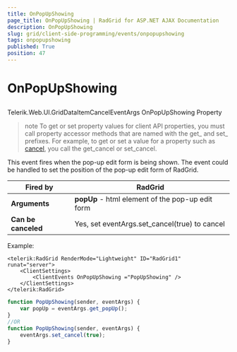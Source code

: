 ```yaml
---
title: OnPopUpShowing
page_title: OnPopUpShowing | RadGrid for ASP.NET AJAX Documentation
description: OnPopUpShowing
slug: grid/client-side-programming/events/onpopupshowing
tags: onpopupshowing
published: True
position: 47
---
```


# OnPopUpShowing



## 

Telerik.Web.UI.GridDataItemCancelEventArgs OnPopUpShowing Property

>note To get or set property values for client API properties, you must call property accessor methods that are named with the get_ and set_ prefixes. For example, to get or set a value for a property such as [cancel](http://msdn.microsoft.com/en-us/library/bb310859.aspx), you call the get_cancel or set_cancel.
>


This event fires when the pop-up edit form is being shown. The event could be handled to set the position of the pop-up edit form of RadGrid.


|  **Fired by**  | RadGrid |
| ------ | ------ |
| **Arguments** | **popUp** - html element of the pop-up edit form|
| **Can be canceled** |Yes, set eventArgs.set_cancel(true) to cancel|

Example:

````ASP.NET
<telerik:RadGrid RenderMode="Lightweight" ID="RadGrid1" runat="server">
    <ClientSettings>
        <ClientEvents OnPopUpShowing ="PopUpShowing" />
    </ClientSettings>
</telerik:RadGrid>
````



````JavaScript
function PopUpShowing(sender, eventArgs) {
    var popUp = eventArgs.get_popUp();
}
//OR
function PopUpShowing(sender, eventArgs) {
    eventArgs.set_cancel(true);
}
````


